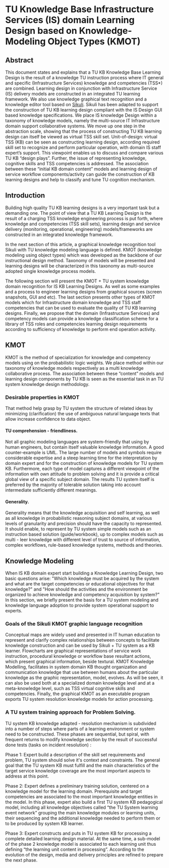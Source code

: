 # TU Knowledge Base Infrastructure Services (IS) domain Learning Design based on Knowledge-Modeling Object Types (KMOT)

## Abstract
This document states and explains that a TU KB Knowledge Base Learning Design is the result of a knowledge TU instruction process where IT general and specific (Infrastructure Services) knowledge and competencies (TSS*) are combined.
Learning design in conjunction with Infrastructure Service (IS) delivery models are constructed in an integrated TU learning framework.
We also use knowledge graphical text recognition and a knowledge editor tool based on [Sikuli](http://www.sikuli.org/). Sikuli has been adapted to support the construction of TU KB learning design compliant with the IS Design GUI based knowledge specifications.
We place IS knowledge Design within a taxonomy of knowledge models, namely the multi-source IT Infrastructure domain support collaborative systems. We move up one step in the abstraction scale, showing that the process of constructing TU KB learning design can itself be viewed as virtual TSS skill set.
Unit-of-design: virtual TSS (KB) can be seen as constructing learning design, according  required skill set to recognize and perform particular operation, with domain IS staff expert’s support.
This viewpoint enables us to discuss and compare various TU KB “design plays”.
Further, the issue of representing knowledge, cognitive skills and TSS competencies is addressed.
The association between these “initial KB domain content” models and learning design of service workflow components/activity can guide the construction of KB learning designs and help to classify and tune TU cognition mechanism.

## Introduction
Building high quality TU KB learning designs is a very important task but a demanding one. The point of view that a TU KB Learning Design is the result of a charging TSS knowledge engineering process is put forth, where knowledge and competencies (TSS skill sets), learning design and service delivery (monitoring, operational, engineering) models/frameworks are constructed in an integrated knowledge framework.

In the next section of this article, a graphical knowledge recognition tool Sikuli with TU knowledge modeling language is defined. KMOT (knowledge modeling using object types) which was developed as the backbone of our instructional design method. Taxonomy of models will be presented and learning designs will be characterized in this taxonomy as multi-source adopted single knowledge process models.

The following section will present the KMOT + TU system knowledge domain recognition for IS KB Learning Designs. As well as some examples and a process to engineer learning designs from graphical sources (screen snapshots, GUI and etc). The last section presents other types of KMOT models which for Infrastructure domain knowledge and TSS staff competencies that can be used to evaluate the quality of TU KB learning designs. Finally, we propose that the domain (Infrastructure Services) and competency models can provide a knowledge classification scheme for a library of TSS roles and competencies learning design requirements according to sufficiency of knowledge to perform end operation activity.

## KMOT
KMOT is the method of specialization for knowledge and competency models using on the probabilistic logic weights. We place method within our taxonomy of knowledge models respectively as a multi knowledge collaborative process. The association between these “content” models and learning design components by TU KB is seen as the essential task in an TU system knowledge design methodology.

### Desirable properties in KMOT
That method help grasp by TU system the structure of related ideas by minimizing (clarification) the use of ambiguous natural language texts that allow increase confidence to  data object.

#### TU comprehension - friendliness. 
Not all graphic modeling languages are  system-friendly that using by human engineers, but contain itself valuable knowledge information. A good counter-example is UML. The large number of models and symbols require considerable expertise and a steep learning time for the interpretation by domain expert and for the construction of knowledge models for TU system KB. Furthermore, each type of model captures a different viewpoint of the information with own attitude to problem solving and it is provide a critical global view of a specific subject domain. The results TU system itself is preferred by the majority of tolerable solution taking into account intermediate sufficiently different meanings.

#### Generality. 
Generality means that the knowledge acquisition and self learning, as well as all knowledge in probabilistic reasoning subject domains, at various levels of granularity and precision should have the capacity to represented. It should enable, to represent by TU system simple models such as an instruction based solution (guide/workbook), up to complex models such as multi - leer knowledge with different level of trust to source of information, complex workflows, rule-based knowledge systems, methods and theories. 

## Knowledge Modeling
When IS KB domain expert start building a Knowledge Learning Design, two basic questions arise: "Which knowledge must be acquired by the system and what are the target competencies or educational objectives for that knowledge?" and "How should the activities and the environment be organized to achieve knowledge and competency acquisition by system?" In this section, we briefly present the basis for a TU system modeling and knowledge language adoption to provide system operational support to experts.

### Goals of the Sikuli KMOT graphic language recognition

Conceptual maps are widely used and presented in IT human education to represent and clarify complex relationships between concepts to facilitate knowledge construction and can be used by Sikuli + TU system as a KB learner. Flowcharts are graphical representations of service work instruction, procedural knowledge or workflow base resultant actions, which present graphical information, beside textural.
KMOT Knowledge Modelling, facilitates in system domain KB thought organization and communication knowledge that use between humans about the particular knowledge as the graphic representation, model, evolves. As will be seen, it can also be used both at a specialized domain knowledge level and at a meta-knowledge level, such as TSS virtual cognitive skills and competencies. Finally, the graphical KMOT as an executable program exports TU system resolution knowledge models for action processing.

### A TU system training approach for Problem Solving.
TU system KB knowledge adapted - resolution mechanism is subdivided into a number of steps where parts of a learning environment or system need to be constructed. These phases are sequential, but spiral, with frequent returns to modify knowledge section by the result of successful done tests (tasks on incident resolution) :

Phase 1: Expert build a description of the skill set requirements and problem, TU system should solve it's context and constraints. The general goal that the TU system KB must fulfill and the main characteristics of the target service knowledge coverage are the most important aspects to address at this point. 

Phase 2: Expert defines a preliminary training solution, centered on a knowledge model for the learning domain. Prerequisite and target competencies are associated to the most important knowledge entities in the model. In this phase, expert also build a first TU system  KB pedagogical model, including all knowledge  objectives called “the TU System learning event network” grouping the main knowledge modules or learning units, their sequencing and the additional knowledge needed to perform them or to be produced by system KB  learner.

Phase 3: Expert constructs and puts in TU system KB for processing a complete detailed learning design material. At the same time, a sub-model of the phase 2 knowledge model is associated to each learning unit thus defining “the learning unit content in processing”. According to the evolution of the design, media and delivery principles are refined to prepare the next phase.
